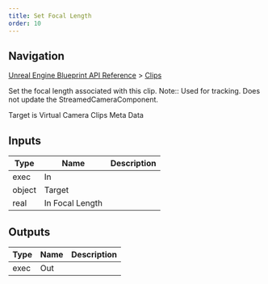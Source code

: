 ```yaml
---
title: Set Focal Length
order: 10
---
```

## Navigation

[Unreal Engine Blueprint API Reference](https://dev.epicgames.com/documentation/en-us/unreal-engine/BlueprintAPI) > [Clips](https://dev.epicgames.com/documentation/en-us/unreal-engine/BlueprintAPI/Clips)

Set the focal length associated with this clip.
Note:: Used for tracking. Does not update the StreamedCameraComponent.

Target is Virtual Camera Clips Meta Data

## Inputs

| Type | Name | Description |
| --- | --- | --- |
| exec | In |  |
| object | Target |  |
| real | In Focal Length |  |

## Outputs

| Type | Name | Description |
| --- | --- | --- |
| exec | Out |  |
